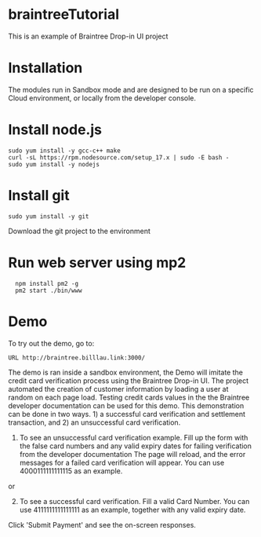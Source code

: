 # braintreeTutorial

This is an example of Braintree Drop-in UI project

# Installation

The modules run in Sandbox mode and are designed to be run on a specific Cloud environment, or locally from the developer console. 

# Install node.js

	sudo yum install -y gcc-c++ make 
	curl -sL https://rpm.nodesource.com/setup_17.x | sudo -E bash - 
	sudo yum install -y nodejs

# Install git 

	sudo yum install -y git
  
  Download the git project to the environment

# Run web server using mp2 

	  npm install pm2 -g
	  pm2 start ./bin/www	


# Demo

To try out the demo, go to:

	URL http://braintree.billlau.link:3000/


The demo is ran inside a sandbox environment, the Demo will imitate the credit card verification process using the Braintree Drop-in UI. The project automated the creation of customer information by loading a user at random on each page load. Testing credit cards  values in the the Braintree developer documentation can be used for this demo. This demonstration can be done in two ways. 1) a successful card verification and settlement transaction, and 2) an unsuccessful card verification.

1. To see an unsuccessful card verification example. Fill up the form with the false card numbers and any valid expiry dates for failing verification from the developer documentation  The page will reload, and the error messages for a failed card verification will appear. You can use 4000111111111115 as an example.

or

2. To see a successful card verification. Fill a valid Card Number. You can use 4111111111111111 as an example, together with any valid expiry date. 


Click 'Submit Payment' and see the on-screen responses.
